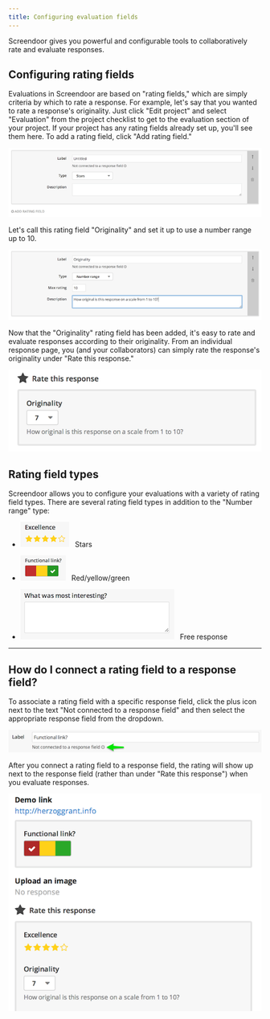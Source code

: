 ```yaml
---
title: Configuring evaluation fields
---
```


Screendoor gives you powerful and configurable tools to collaboratively rate and evaluate responses.

## Configuring rating fields

Evaluations in Screendoor are based on "rating fields," which are simply criteria by which to rate a response. For example, let's say that you wanted to rate a response's originality. Just click "Edit project" and select "Evaluation" from the project checklist to get to the evaluation section of your project. If your project has any rating fields already set up, you'll see them here. To add a rating field, click "Add rating field."

![add rating field](../images/screenshot_add_rating_field.png)

Let's call this rating field "Originality" and set it up to use a number range up to 10.

![edit rating field](../images/screenshot_originality_rating_field.png)

Now that the "Originality" rating field has been added, it's easy to rate and evaluate responses according to their originality. From an individual response page, you (and your collaborators) can simply rate the response's originality under "Rate this response."

![rate response](../images/screenshot_rate_response.png)

## Rating field types

Screendoor allows you to configure your evaluations with a variety of rating field types. There are several rating field types in addition to the "Number range" type:

- ![stars](../images/screenshot_stars.png) &nbsp;&nbsp;Stars

- ![colors](../images/screenshot_colors.png) &nbsp;&nbsp;Red/yellow/green

- ![free response](../images/screenshot_free_response.png) &nbsp;&nbsp;Free response

---

## How do I connect a rating field to a response field?
To associate a rating field with a specific response field, click the plus icon next to the text "Not connected to a response field" and then select the appropriate response field from the dropdown.

![connect to response field](../images/screenshot_connect_to_response_field.png)

After you connect a rating field to a response field, the rating will show up next to the response field (rather than under "Rate this response") when you evaluate responses.

![rating field connected to response field](../images/screenshot_rating_field_connected.png)
